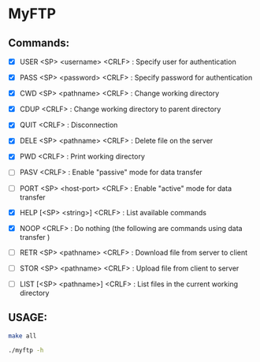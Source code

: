 # MyFTP

## Commands:

- [x] USER \<SP> \<username> \<CRLF>   : Specify user for authentication
- [x] PASS \<SP> \<password> \<CRLF>   : Specify password for authentication

- [x] CWD  \<SP> \<pathname> \<CRLF>   : Change working directory
- [x] CDUP \<CRLF>                   : Change working directory to parent directory

- [x] QUIT \<CRLF>                   : Disconnection

- [x] DELE \<SP> \<pathname> \<CRLF>   : Delete file on the server

- [x] PWD  \<CRLF>                   : Print working directory

- [ ] PASV \<CRLF>                   : Enable "passive" mode for data transfer

- [ ] PORT \<SP> \<host-port> \<CRLF>  : Enable "active" mode for data transfer


- [x] HELP [\<SP> \<string>] \<CRLF>   : List available commands

- [x] NOOP \<CRLF>                   : Do nothing
    (the following are commands using data transfer )

- [ ] RETR \<SP> \<pathname> \<CRLF>   : Download file from server to client
- [ ] STOR \<SP> \<pathname> \<CRLF>   : Upload file from client to server
- [ ] LIST [\<SP> \<pathname>] \<CRLF> : List files in the current working directory 

## USAGE:

```sh
make all
```
```sh
./myftp -h
```
